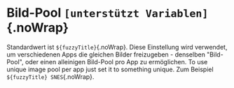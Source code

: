 # Bild-Pool `[unterstützt Variablen]`{.noWrap}

Standardwert ist `${fuzzyTitle}`{.noWrap}. Diese Einstellung wird verwendet, um verschiedenen Apps die gleichen Bilder freizugeben - denselben "Bild-Pool", oder einen alleinigen Bild-Pool pro App zu ermöglichen. To use unique image pool per app just set it to something unique. Zum Beispiel `${fuzzyTitle} SNES`{.noWrap}.
